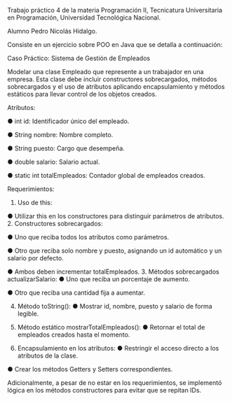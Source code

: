 Trabajo práctico 4 de la materia Programación II, Tecnicatura Universitaria en Programación,
Universidad Tecnológica Nacional.

Alumno Pedro Nicolás Hidalgo.

Consiste en un ejercicio sobre POO en Java que se detalla a continuación:

Caso Práctico: Sistema de Gestión de Empleados

Modelar una clase Empleado que represente a un trabajador en una empresa.
Esta clase debe incluir constructores sobrecargados, métodos sobrecargados y el uso
de atributos aplicando encapsulamiento y métodos estáticos para llevar control de los
objetos creados.

Atributos:

● int id: Identificador único del empleado.

● String nombre: Nombre completo.

● String puesto: Cargo que desempeña.

● double salario: Salario actual.

● static int totalEmpleados: Contador global de empleados creados.

Requerimientos:
1. Uso de this:

  ● Utilizar this en los constructores para distinguir parámetros de atributos.  
2. Constructores sobrecargados:

  ● Uno que reciba todos los atributos como parámetros.
  
  ● Otro que reciba solo nombre y puesto, asignando un id automático y un salario por defecto.
  
  ● Ambos deben incrementar totalEmpleados.
3. Métodos sobrecargados actualizarSalario:
  ● Uno que reciba un porcentaje de aumento.
  
  ● Otro que reciba una cantidad fija a aumentar.
  
4. Método toString():
  ● Mostrar id, nombre, puesto y salario de forma legible.
  
5. Método estático mostrarTotalEmpleados():
  ● Retornar el total de empleados creados hasta el momento.
  
6. Encapsulamiento en los atributos:
  ● Restringir el acceso directo a los atributos de la clase.
  
  ● Crear los métodos Getters y Setters correspondientes.

Adicionalmente, a pesar de no estar en los requerimientos, se implementó lógica
en los métodos constructores para evitar que se repitan IDs.
